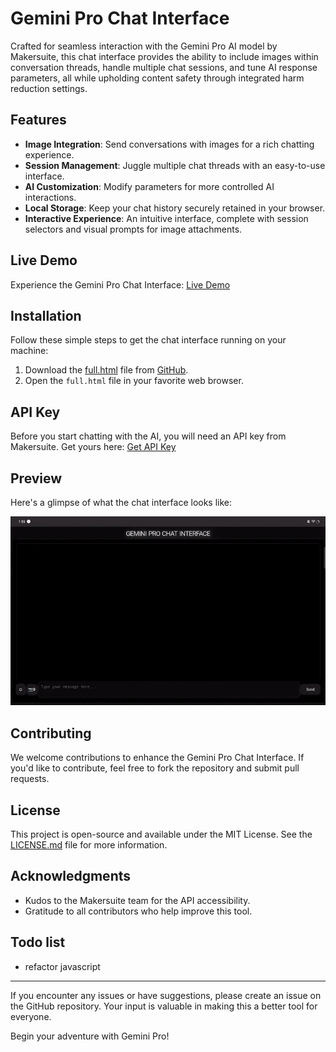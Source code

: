 # Gemini Pro Chat Interface

Crafted for seamless interaction with the Gemini Pro AI model by Makersuite, this chat interface provides the ability to include images within conversation threads, handle multiple chat sessions, and tune AI response parameters, all while upholding content safety through integrated harm reduction settings.

## Features

- **Image Integration**: Send conversations with images for a rich chatting experience.
- **Session Management**: Juggle multiple chat threads with an easy-to-use interface.
- **AI Customization**: Modify parameters for more controlled AI interactions.
- **Local Storage**: Keep your chat history securely retained in your browser.
- **Interactive Experience**: An intuitive interface, complete with session selectors and visual prompts for image attachments.

## Live Demo

Experience the Gemini Pro Chat Interface: [Live Demo](https://geminihzhui.vercel.app/)

## Installation

Follow these simple steps to get the chat interface running on your machine:

1. Download the [full.html](https://github.com/hihumanzone/Gemini-Pro-Chat-Interface/blob/main/full.html) file from [GitHub](https://github.com/hihumanzone/Gemini-Pro-Chat-Interface).
3. Open the `full.html` file in your favorite web browser.

## API Key

Before you start chatting with the AI, you will need an API key from Makersuite. Get yours here: [Get API Key](https://makersuite.google.com/app/apikey)

## Preview

Here's a glimpse of what the chat interface looks like:

![Gemini Chat Interface GIF](./img/ss2.gif)

## Contributing

We welcome contributions to enhance the Gemini Pro Chat Interface. If you'd like to contribute, feel free to fork the repository and submit pull requests.

## License

This project is open-source and available under the MIT License. See the [LICENSE.md](LICENSE.md) file for more information.

## Acknowledgments

- Kudos to the Makersuite team for the API accessibility.
- Gratitude to all contributors who help improve this tool.

## Todo list
- refactor javascript

---

If you encounter any issues or have suggestions, please create an issue on the GitHub repository. Your input is valuable in making this a better tool for everyone.

Begin your adventure with Gemini Pro!
